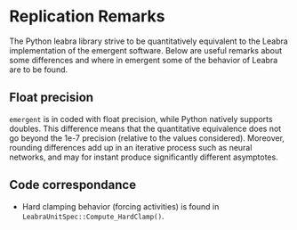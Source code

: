 # Replication Remarks

The Python leabra library strive to be quantitatively equivalent to the Leabra implementation of the emergent software.
Below are useful remarks about some differences and where in emergent some of the behavior of Leabra
are to be found.

## Float precision

`emergent` is in coded with float precision, while Python natively supports doubles. This difference
means that the quantitative equivalence does not go beyond the 1e-7 precision (relative to the values considered).
Moreover, rounding differences add up in an iterative process such as neural networks, and may for
instant produce significantly different asymptotes.

## Code correspondance

* Hard clamping behavior (forcing activities) is found in `LeabraUnitSpec::Compute_HardClamp()`.
